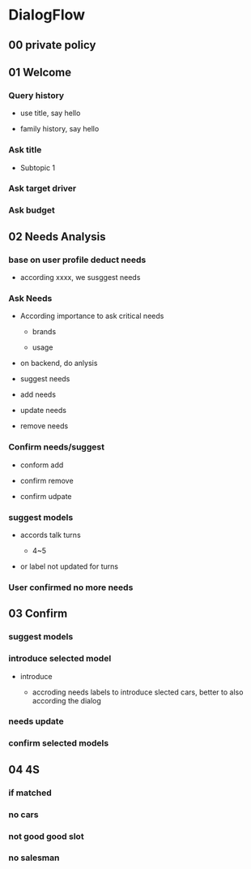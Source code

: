 # DialogFlow

## 00 private policy

## 01 Welcome

### Query history

- use title, say hello

- family history, say hello

### Ask title

- Subtopic 1

### Ask target driver

### Ask budget

## 02 Needs Analysis

### base on user profile deduct needs

- according xxxx,  we susggest needs

### Ask Needs

- According importance to ask critical needs

	- brands

	- usage

- on backend, do anlysis

- suggest needs

- add needs

- update needs

- remove needs

### Confirm needs/suggest

- conform add

- confirm remove

- confirm udpate

### suggest models

- accords talk turns

	- 4~5

- or label not updated for turns

### User confirmed no more needs

## 03 Confirm 

### suggest models

### introduce selected model

- introduce 

	- accroding needs labels to introduce slected cars, better to also according the dialog

### needs update

### confirm selected models

## 04 4S

### if matched

### no cars

### not good good slot

### no salesman

